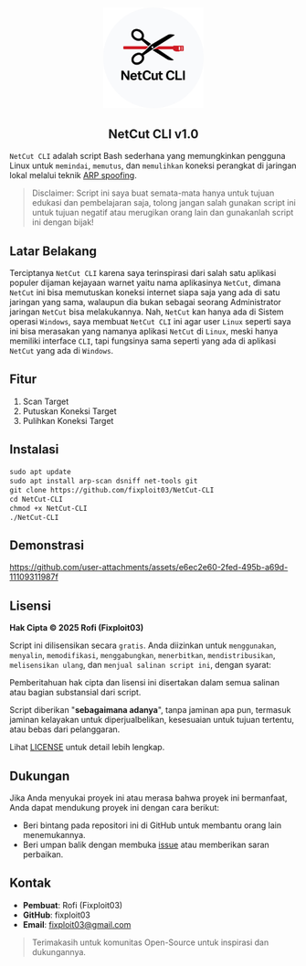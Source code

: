 <div align="center">
  <img src="https://github.com/fixploit03/NetCut-CLI/blob/main/img/LOGO%20NetCut%20CLI%20(revisi).png" width="35%"/>
  <br>
  <h2>NetCut CLI v1.0</h2>
</div>

`NetCut CLI` adalah script Bash sederhana yang memungkinkan pengguna Linux untuk `memindai`, `memutus`, dan `memulihkan` koneksi perangkat di jaringan lokal melalui teknik [ARP spoofing](https://github.com/fixploit03/NetCut-CLI/blob/main/doc/arp_spoofing.md).

> Disclaimer: Script ini saya buat semata-mata hanya untuk tujuan edukasi dan pembelajaran saja, tolong jangan salah gunakan script ini untuk tujuan negatif atau merugikan orang lain dan gunakanlah script ini dengan bijak!

## Latar Belakang

Terciptanya `NetCut CLI` karena saya terinspirasi dari salah satu aplikasi populer dijaman kejayaan warnet yaitu nama aplikasinya `NetCut`, dimana `NetCut` ini bisa memutuskan koneksi internet siapa saja yang ada di satu jaringan yang sama, walaupun dia bukan sebagai seorang Administrator jaringan `NetCut` bisa melakukannya. Nah, `NetCut` kan hanya ada di Sistem operasi `Windows`, saya membuat `NetCut CLI` ini agar user `Linux` seperti saya ini bisa merasakan yang namanya aplikasi `NetCut` di `Linux`, meski hanya memiliki interface `CLI`, tapi fungsinya sama seperti yang ada di aplikasi `NetCut` yang ada di `Windows`.

## Fitur 

1. Scan Target
2. Putuskan Koneksi Target
3. Pulihkan Koneksi Target

## Instalasi

```
sudo apt update
sudo apt install arp-scan dsniff net-tools git
git clone https://github.com/fixploit03/NetCut-CLI
cd NetCut-CLI
chmod +x NetCut-CLI
./NetCut-CLI
```

## Demonstrasi

https://github.com/user-attachments/assets/e6ec2e60-2fed-495b-a69d-11109311987f

## Lisensi

**Hak Cipta © 2025 Rofi (Fixploit03)**

Script ini dilisensikan secara `gratis`. Anda diizinkan untuk `menggunakan`, `menyalin`, `memodifikasi`, `menggabungkan`, `menerbitkan`, `mendistribusikan`, `melisensikan ulang`, dan `menjual salinan script ini`, dengan syarat:

Pemberitahuan hak cipta dan lisensi ini disertakan dalam semua salinan atau bagian substansial dari script.

Script diberikan "**sebagaimana adanya**", tanpa jaminan apa pun, termasuk jaminan kelayakan untuk diperjualbelikan, kesesuaian untuk tujuan tertentu, atau bebas dari pelanggaran.

Lihat [LICENSE](https://github.com/fixploit03/NetCut-CLI/blob/main/LICENSE) untuk detail lebih lengkap.

## Dukungan

Jika Anda menyukai proyek ini atau merasa bahwa proyek ini bermanfaat, Anda dapat mendukung proyek ini dengan cara berikut:

- Beri bintang pada repositori ini di GitHub untuk membantu orang lain menemukannya.
- Beri umpan balik dengan membuka [issue](https://github.com/fixploit03/NetCut-CLI/issues) atau memberikan saran perbaikan.

## Kontak

- **Pembuat**: Rofi (Fixploit03)
- **GitHub**: fixploit03
- **Email**: fixploit03@gmail.com

> Terimakasih untuk komunitas Open-Source untuk inspirasi dan dukungannya.
